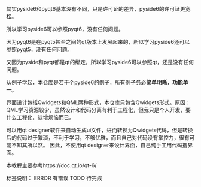 其实pyside6和pyqt6基本没有不同，只是许可证的差异，pyside6的许可证更宽松。

所以学习pyside6可以参照pyqt6，没有任何问题。

因为pyqt6是在pyqt5甚至之间的qt版本上发展起来的，所以学习pyside6还可以参照pyqt5，没有任何问题。

又因为pyside和pyqt都是qt的绑定，所以学习pyside6可以参照qt，还是没有任何问题。

从例子学起，本仓库是若干个pyside6的例子，所有例子务必**简单明晰，功能单一**。

界面设计包括Qwidgets和QML两种形式，本仓库只包含Qwidgets形式。原因：QML学习资源较少，虽然设计和代码分离有利于工程化，但我只是个人开发，要什么工程化，徒增烦恼而已。

可以用qt designer软件来自动生成ui文件，进而转换为Qwidgets代码，但是转换后的代码过于繁琐，不利于学习，不够优雅，而且自己对代码没有掌控力，很有可能不知其所以然。
因此，不使用qt designer来设计界面，自己纯手工用代码撸界面。

本教程主要参考https://doc.qt.io/qt-6/

标签说明：
ERROR 有错误
TODO 待完成